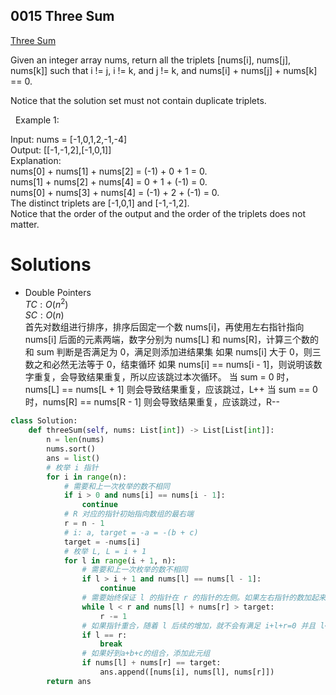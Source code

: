 ## 0015 Three Sum  
[Three Sum](https://leetcode.cn/problems/3sum/)  

Given an integer array nums, return all the triplets [nums[i], nums[j], nums[k]] such that i != j, i != k, and j != k, and nums[i] + nums[j] + nums[k] == 0.

Notice that the solution set must not contain duplicate triplets.

 
Example 1:

Input: nums = [-1,0,1,2,-1,-4]  
Output: [[-1,-1,2],[-1,0,1]]  
Explanation:   
nums[0] + nums[1] + nums[2] = (-1) + 0 + 1 = 0.  
nums[1] + nums[2] + nums[4] = 0 + 1 + (-1) = 0.  
nums[0] + nums[3] + nums[4] = (-1) + 2 + (-1) = 0.  
The distinct triplets are [-1,0,1] and [-1,-1,2].  
Notice that the order of the output and the order of the triplets does not matter.


# Solutions  
- Double Pointers  
$TC: O(n^2)$  
$SC: O(n)$  
首先对数组进行排序，排序后固定一个数 nums[i]，再使用左右指针指向 nums[i] 后面的元素两端，数字分别为 nums[L] 和 nums[R]，计算三个数的和 sum 判断是否满足为 0，满足则添加进结果集
如果 nums[i] 大于 0，则三数之和必然无法等于 0，结束循环
如果 nums[i] == nums[i - 1]，则说明该数字重复，会导致结果重复，所以应该跳过本次循环。
当 sum = 0 时，nums[L] == nums[L + 1] 则会导致结果重复，应该跳过，L++
当 sum == 0 时，nums[R] == nums[R - 1] 则会导致结果重复，应该跳过，R--  

```python
class Solution:
    def threeSum(self, nums: List[int]) -> List[List[int]]:
        n = len(nums)
        nums.sort()
        ans = list()
        # 枚举 i 指针
        for i in range(n):
            # 需要和上一次枚举的数不相同
            if i > 0 and nums[i] == nums[i - 1]:
                continue
            # R 对应的指针初始指向数组的最右端
            r = n - 1 
            # i: a, target = -a = -(b + c)
            target = -nums[i] 
            # 枚举 L, L = i + 1
            for l in range(i + 1, n):
                # 需要和上一次枚举的数不相同
                if l > i + 1 and nums[l] == nums[l - 1]:
                    continue
                # 需要始终保证 l 的指针在 r 的指针的左侧。如果左右指针的数加起来比target大，那说明结果偏大了，a+b+c>0, 这时候左移右指针。
                while l < r and nums[l] + nums[r] > target:
                    r -= 1
                # 如果指针重合，随着 l 后续的增加，就不会有满足 i+l+r=0 并且 l<r 的 r 了，可以退出循环
                if l == r: 
                    break
                # 如果好到a+b+c的组合，添加此元组
                if nums[l] + nums[r] == target:
                    ans.append([nums[i], nums[l], nums[r]])
        return ans
```
